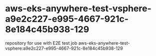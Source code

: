 # aws-eks-anywhere-test-vsphere-a9e2c227-e995-4667-921c-8e184c45b938-129
repository for use with E2E test job aws-eks-anywhere-test-vsphere:a9e2c227-e995-4667-921c-8e184c45b938-129

